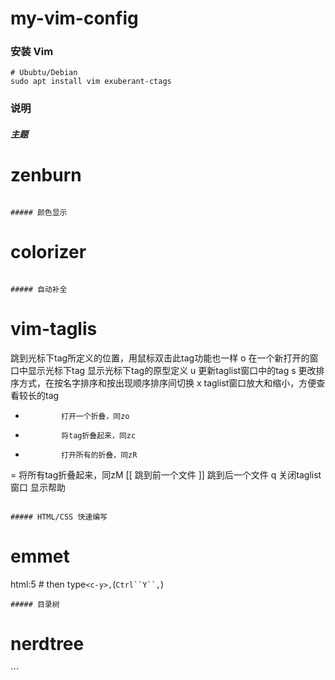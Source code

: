 # my-vim-config

### 安装 Vim

```
# Ububtu/Debian
sudo apt install vim exuberant-ctags
```

### 说明

##### 主题
# zenburn
```

##### 颜色显示
```
# colorizer
```

##### 自动补全
```
# vim-taglis
<CR>          跳到光标下tag所定义的位置，用鼠标双击此tag功能也一样
o             在一个新打开的窗口中显示光标下tag
<Space>       显示光标下tag的原型定义
u             更新taglist窗口中的tag
s             更改排序方式，在按名字排序和按出现顺序排序间切换
x             taglist窗口放大和缩小，方便查看较长的tag
+             打开一个折叠，同zo
-             将tag折叠起来，同zc
*             打开所有的折叠，同zR
=             将所有tag折叠起来，同zM
[[            跳到前一个文件
]]            跳到后一个文件
q             关闭taglist窗口
<F1>          显示帮助
```

##### HTML/CSS 快速编写
```
# emmet
html:5 # then type`<c-y>,`(`Ctrl``Y``,`)
```
##### 目录树
```
# nerdtree
<F8>
```